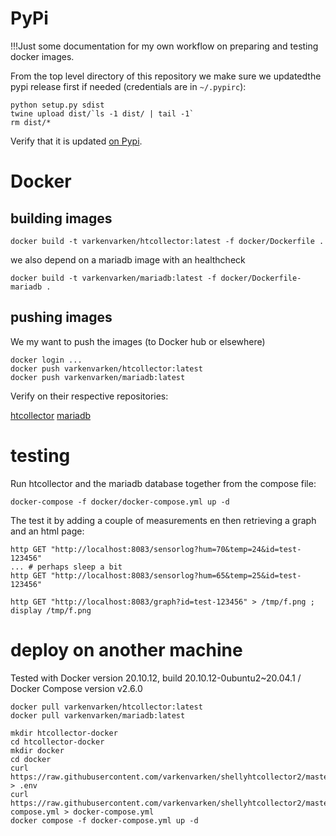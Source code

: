 # PyPi

!!!Just some documentation for my own workflow on preparing and testing docker images.

From the top level directory of this repository we make sure
we updatedthe pypi release first if needed (credentials are
in `~/.pypirc`):

```
python setup.py sdist
twine upload dist/`ls -1 dist/ | tail -1`
rm dist/*
```

Verify that it is updated [on Pypi](https://pypi.org/project/htcollector/).

# Docker

## building images

```
docker build -t varkenvarken/htcollector:latest -f docker/Dockerfile .
```

we also depend on a mariadb image with an healthcheck

```
docker build -t varkenvarken/mariadb:latest -f docker/Dockerfile-mariadb .
```

## pushing images

We my want to push the images (to Docker hub or elsewhere)

```
docker login ...
docker push varkenvarken/htcollector:latest
docker push varkenvarken/mariadb:latest
```

Verify on their respective repositories:

[htcollector](https://hub.docker.com/r/varkenvarken/htcollector)
[mariadb](https://hub.docker.com/r/varkenvarken/mariadb)

# testing

Run htcollector and the mariadb database together from the compose file:

```
docker-compose -f docker/docker-compose.yml up -d
```

The test it by adding a couple of measurements en then retrieving a
graph and an html page:

```
http GET "http://localhost:8083/sensorlog?hum=70&temp=24&id=test-123456"
... # perhaps sleep a bit
http GET "http://localhost:8083/sensorlog?hum=65&temp=25&id=test-123456"

http GET "http://localhost:8083/graph?id=test-123456" > /tmp/f.png ; display /tmp/f.png

```

# deploy on another machine

Tested with Docker version 20.10.12, build 20.10.12-0ubuntu2~20.04.1 / Docker Compose version v2.6.0

```
docker pull varkenvarken/htcollector:latest
docker pull varkenvarken/mariadb:latest

mkdir htcollector-docker
cd htcollector-docker
mkdir docker
cd docker
curl https://raw.githubusercontent.com/varkenvarken/shellyhtcollector2/master/docker/.env > .env
curl https://raw.githubusercontent.com/varkenvarken/shellyhtcollector2/master/docker/docker-compose.yml > docker-compose.yml
docker compose -f docker-compose.yml up -d
```
